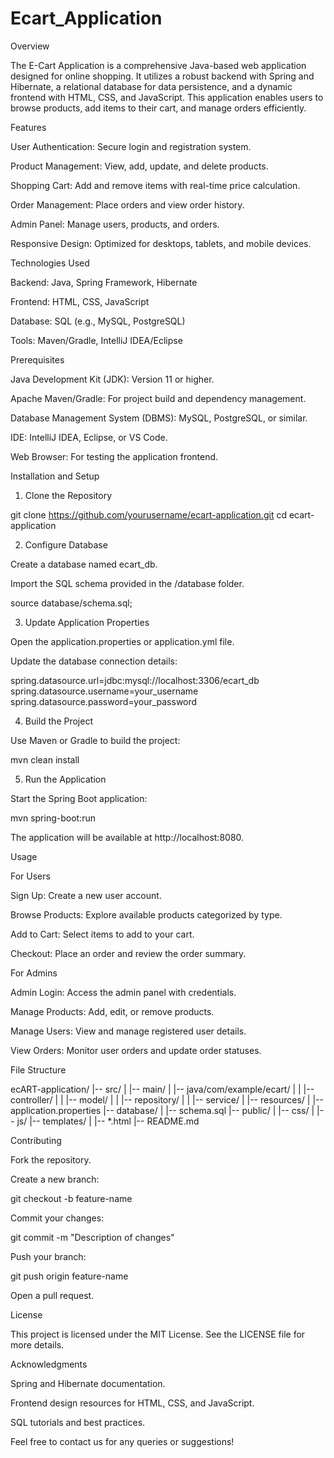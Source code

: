 # Ecart_Application
Overview

The E-Cart Application is a comprehensive Java-based web application designed for online shopping. It utilizes a robust backend with Spring and Hibernate, a relational database for data persistence, and a dynamic frontend with HTML, CSS, and JavaScript. This application enables users to browse products, add items to their cart, and manage orders efficiently.

Features

User Authentication: Secure login and registration system.

Product Management: View, add, update, and delete products.

Shopping Cart: Add and remove items with real-time price calculation.

Order Management: Place orders and view order history.

Admin Panel: Manage users, products, and orders.

Responsive Design: Optimized for desktops, tablets, and mobile devices.

Technologies Used

Backend: Java, Spring Framework, Hibernate

Frontend: HTML, CSS, JavaScript

Database: SQL (e.g., MySQL, PostgreSQL)

Tools: Maven/Gradle, IntelliJ IDEA/Eclipse

Prerequisites

Java Development Kit (JDK): Version 11 or higher.

Apache Maven/Gradle: For project build and dependency management.

Database Management System (DBMS): MySQL, PostgreSQL, or similar.

IDE: IntelliJ IDEA, Eclipse, or VS Code.

Web Browser: For testing the application frontend.

Installation and Setup

1. Clone the Repository

git clone https://github.com/yourusername/ecart-application.git
cd ecart-application

2. Configure Database

Create a database named ecart_db.

Import the SQL schema provided in the /database folder.

source database/schema.sql;

3. Update Application Properties

Open the application.properties or application.yml file.

Update the database connection details:

spring.datasource.url=jdbc:mysql://localhost:3306/ecart_db
spring.datasource.username=your_username
spring.datasource.password=your_password

4. Build the Project

Use Maven or Gradle to build the project:

mvn clean install

5. Run the Application

Start the Spring Boot application:

mvn spring-boot:run

The application will be available at http://localhost:8080.

Usage

For Users

Sign Up: Create a new user account.

Browse Products: Explore available products categorized by type.

Add to Cart: Select items to add to your cart.

Checkout: Place an order and review the order summary.

For Admins

Admin Login: Access the admin panel with credentials.

Manage Products: Add, edit, or remove products.

Manage Users: View and manage registered user details.

View Orders: Monitor user orders and update order statuses.

File Structure

ecART-application/
|-- src/
|   |-- main/
|       |-- java/com/example/ecart/
|       |   |-- controller/
|       |   |-- model/
|       |   |-- repository/
|       |   |-- service/
|       |-- resources/
|           |-- application.properties
|-- database/
|   |-- schema.sql
|-- public/
|   |-- css/
|   |-- js/
|-- templates/
|   |-- *.html
|-- README.md

Contributing

Fork the repository.

Create a new branch:

git checkout -b feature-name

Commit your changes:

git commit -m "Description of changes"

Push your branch:

git push origin feature-name

Open a pull request.

License

This project is licensed under the MIT License. See the LICENSE file for more details.

Acknowledgments

Spring and Hibernate documentation.

Frontend design resources for HTML, CSS, and JavaScript.

SQL tutorials and best practices.

Feel free to contact us for any queries or suggestions!
